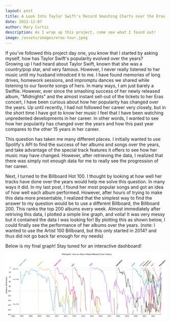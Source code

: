 ```yaml
---
layout: post
title: A Look Into Taylor Swift's Record Smashing Charts over the Eras
date: 2022-12-07
author: Mary Curtis
description: As I wrap up this project, come see what I found out!
image: /assets/images/eras-tour.jpeg
---
```


If you've followed this project day one, you know that I started by asking myself, how has Taylor Swift's popularity evolved over the years?  
Growing up I had heard about Taylor Swift, known that she was a country/pop star, and very famous. However, I never really listened to her music until my husband introdced it to me. I have found memories of long drives, homework sessions, and impromptu dances we shared while listening to our favorite songs of hers. In many ways, I am just barely a Swiftie. However, ever since the smashing success of her newly released album, "Midnights" and the almost instant sell-out of the tickets to her Eras concert, I have been curious about how her popularity has changed over the years. Up until recently, I had not followed her career very closely, but in the short time I have got to know her music I feel that I have been watching unpredented developments in her career. In other words, I wanted to see how her popularity has changed over the years and how this past year compares to the other 15 years in her career.

This question has taken me many different places. I initially wanted to use Spotify's API to find the success of her albums and songs over the years, and take advantage of the special track features it offers to see how her music may have changed. However, after retrieving the data, I realized that there was simply not enough data for me to really see the progression of her career. 

Next, I turned to the Billboard Hot 100. I thought by looking at how well her tracks have done over the years would help me solve this question. In many ways it did. In my last post, I found her most popular songs and got an idea of how well each album performed. However, after hours of trying to make this data more presentable, I realized that the simplest way to find the answer to my question would be to use a different Billboard, the Billboard 200. This ranks the top 200 albums every week. Almost immediately after retriving this data, I plotted a simple line graph, and volia! It was very messy but it contained the data I was looking for! By plotting this as shown below, I could finally see the performance of her albums over the years.  (note: I wanted to use the Artist 100 Billboard, but this only started in 2014? and thus did not go back far enough for my needs) 

Below is my final graph!
Stay tuned for an interactive dashboard!

![Plot](https://raw.githubusercontent.com/marykebbert/stat386-projects/main/assets/figures/my_plot.png)
